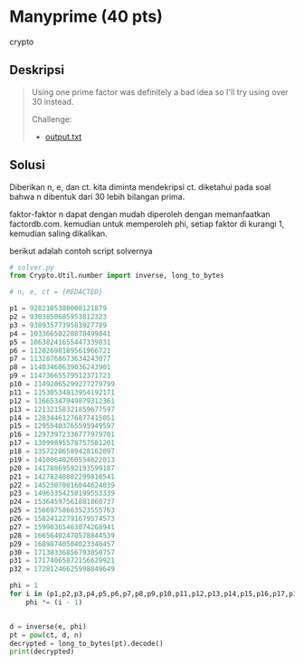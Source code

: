 # Manyprime (40 pts)
crypto
## Deskripsi
> Using one prime factor was definitely a bad idea so I'll try using over 30 instead.
>
> Challenge:
> - [output.txt](https://cryptohack.org/static/challenges/output_5a478a5d4764257d0bbdfaed340fcbdd.txt)

## Solusi
Diberikan n, e, dan ct. kita diminta mendekripsi ct. 
diketahui pada soal bahwa n dibentuk dari 30 lebih bilangan prima.

faktor-faktor n dapat dengan mudah diperoleh dengan memanfaatkan factordb.com.
kemudian untuk memperoleh phi, setiap faktor di kurangi 1, kemudian saling dikalikan.

berikut adalah contoh script solvernya
``` python
# solver.py
from Crypto.Util.number import inverse, long_to_bytes

# n, e, ct = {REDACTED}

p1 = 9282105380008121879
p2 = 9303850685953812323
p3 = 9389357739583927789
p4 = 10336650220878499841
p5 = 10638241655447339831
p6 = 11282698189561966721
p7 = 11328768673634243077
p8 = 11403460639036243901
p9 = 11473665579512371723
p10 = 11492065299277279799
p11 = 11530534813954192171
p12 = 11665347949879312361
p13 = 12132158321859677597
p14 = 12834461276877415051
p15 = 12955403765595949597
p16 = 12973972336777979701
p17 = 13099895578757581201
p18 = 13572286589428162097
p19 = 14100640260554622013
p20 = 14178869592193599187
p21 = 14278240802299816541
p22 = 14523070016044624039
p23 = 14963354250199553339
p24 = 15364597561881860737
p25 = 15669758663523555763
p26 = 15824122791679574573
p27 = 15998365463074268941
p28 = 16656402470578844539
p29 = 16898740504023346457
p30 = 17138336856793050757
p31 = 17174065872156629921
p32 = 17281246625998849649

phi = 1
for i in (p1,p2,p3,p4,p5,p6,p7,p8,p9,p10,p11,p12,p13,p14,p15,p16,p17,p18,p19,p20,p21,p22,p23,p24,p25,p26,p27,p28,p29,p30,p31,p32):
    phi *= (i - 1)


d = inverse(e, phi)
pt = pow(ct, d, n)
decrypted = long_to_bytes(pt).decode()
print(decrypted)
```

